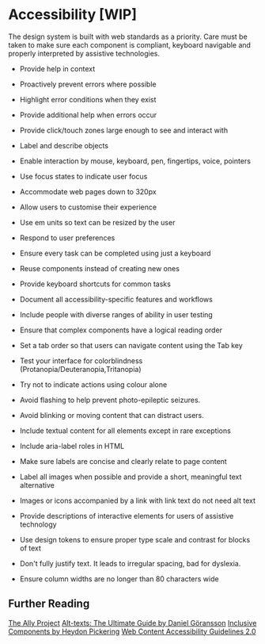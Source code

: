 # Accessibility [WIP]

The design system is built with web standards as a priority. Care must be taken to make sure each component is compliant, keyboard navigable and properly interpreted by assistive technologies.

- Provide help in context
- Proactively prevent errors where possible
- Highlight error conditions when they exist
- Provide additional help when errors occur

- Provide click/touch zones large enough to see and interact with
- Label and describe objects
- Enable interaction by mouse, keyboard, pen, fingertips, voice, pointers
- Use focus states to indicate user focus
- Accommodate web pages down to 320px

- Allow users to customise their experience
- Use em units so text can be resized by the user
- Respond to user preferences
- Ensure every task can be completed using just a keyboard

- Reuse components instead of creating new ones
- Provide keyboard shortcuts for common tasks
- Document all accessibility-specific features and workflows
- Include people with diverse ranges of ability in user testing

- Ensure that complex components have a logical reading order
- Set a tab order so that users can navigate content using the Tab key

- Test your interface for colorblindness (Protanopia/Deuteranopia,Tritanopia)
- Try not to indicate actions using colour alone

- Avoid flashing to help prevent photo-epileptic seizures.
- Avoid blinking or moving content that can distract users.

- Include textual content for all elements except in rare exceptions
- Include aria-label roles in HTML
- Make sure labels are concise and clearly relate to page content
- Label all images when possible and provide a short, meaningful text alternative
- Images or icons accompanied by a link with link text do not need alt text
- Provide descriptions of interactive elements for users of assistive technology

- Use design tokens to ensure proper type scale and contrast for blocks of text
- Don't fully justify text. It leads to irregular spacing, bad for dyslexia.
- Ensure column widths are no longer than 80 characters wide


## Further Reading

[The Ally Project](https://a11yproject.com/)
[Alt-texts: The Ultimate Guide by Daniel Göransson](https://axesslab.com/alt-texts/)
[Inclusive Components by Heydon Pickering](http://book.inclusive-components.design/)
[Web Content Accessibility Guidelines 2.0](https://www.w3.org/TR/WCAG20/)

